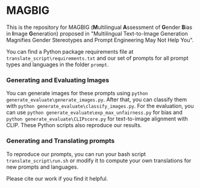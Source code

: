 # MAGBIG

This is the repository for MAGBIG (**M**ultilingual **A**ssessment of **G**ender **B**ias in **I**mage **G**eneration) proposed in "Multilingual Text-to-Image Generation Magnifies Gender Stereotypes and Prompt Engineering May Not Help You".

You can find a Python package requirements file at `translate_script\requirements.txt` and our set of prompts for all prompt types and languages in the folder `prompt`. 

### Generating and Evaluating Images
You can generate images for these prompts using `python generate_evaluate\generate_images.py`. After that, you can classify them with `python generate_evaluate\classify_images.py`. For the evaluation, you can use `python generate_evaluate\exp_max_unfairness.py` for bias and `python generate_evaluate\CLIPscore.py` for text-to-image alignment with CLIP. These Python scripts also reproduce our results.


### Generating and Translating prompts
To reproduce our prompts, you can run your bash script `translate_script\run.sh` or modify it to compute your own translations for new prompts and languages.

Please cite our work if you find it helpful.
